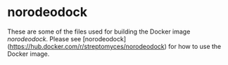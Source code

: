 # norodeodock

These are some of the files used for building the Docker image
*norodeodock*. Please see [norodeodock]
(https://hub.docker.com/r/streptomyces/norodeodock)
for how to use the Docker image.
